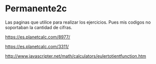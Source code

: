 # Permanente2c


Las paginas que utilice para realizar los ejercicios. Pues mis codigos no soportaban la cantidad de cifras.

https://es.planetcalc.com/8977/


https://es.planetcalc.com/3311/


http://www.javascripter.net/math/calculators/eulertotientfunction.htm
